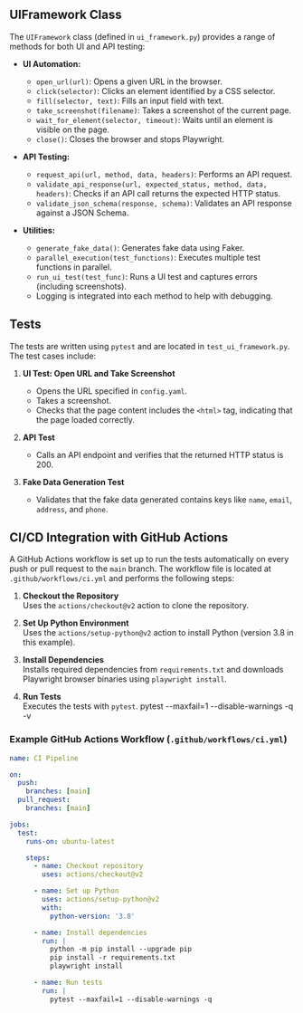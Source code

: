 
## UIFramework Class

The `UIFramework` class (defined in `ui_framework.py`) provides a range of methods for both UI and API testing:

- **UI Automation:**
  - `open_url(url)`: Opens a given URL in the browser.
  - `click(selector)`: Clicks an element identified by a CSS selector.
  - `fill(selector, text)`: Fills an input field with text.
  - `take_screenshot(filename)`: Takes a screenshot of the current page.
  - `wait_for_element(selector, timeout)`: Waits until an element is visible on the page.
  - `close()`: Closes the browser and stops Playwright.

- **API Testing:**
  - `request_api(url, method, data, headers)`: Performs an API request.
  - `validate_api_response(url, expected_status, method, data, headers)`: Checks if an API call returns the expected HTTP status.
  - `validate_json_schema(response, schema)`: Validates an API response against a JSON Schema.

- **Utilities:**
  - `generate_fake_data()`: Generates fake data using Faker.
  - `parallel_execution(test_functions)`: Executes multiple test functions in parallel.
  - `run_ui_test(test_func)`: Runs a UI test and captures errors (including screenshots).
  - Logging is integrated into each method to help with debugging.

## Tests

The tests are written using `pytest` and are located in `test_ui_framework.py`. The test cases include:

1. **UI Test: Open URL and Take Screenshot**  
   - Opens the URL specified in `config.yaml`.
   - Takes a screenshot.
   - Checks that the page content includes the `<html>` tag, indicating that the page loaded correctly.

2. **API Test**  
   - Calls an API endpoint and verifies that the returned HTTP status is 200.

3. **Fake Data Generation Test**  
   - Validates that the fake data generated contains keys like `name`, `email`, `address`, and `phone`.

## CI/CD Integration with GitHub Actions

A GitHub Actions workflow is set up to run the tests automatically on every push or pull request to the `main` branch. The workflow file is located at `.github/workflows/ci.yml` and performs the following steps:

1. **Checkout the Repository**  
   Uses the `actions/checkout@v2` action to clone the repository.

2. **Set Up Python Environment**  
   Uses the `actions/setup-python@v2` action to install Python (version 3.8 in this example).

3. **Install Dependencies**  
   Installs required dependencies from `requirements.txt` and downloads Playwright browser binaries using `playwright install`.

4. **Run Tests**  
   Executes the tests with `pytest`.
    pytest --maxfail=1 --disable-warnings -q -v 
    

### Example GitHub Actions Workflow (`.github/workflows/ci.yml`)

```yaml
name: CI Pipeline

on:
  push:
    branches: [main]
  pull_request:
    branches: [main]

jobs:
  test:
    runs-on: ubuntu-latest

    steps:
      - name: Checkout repository
        uses: actions/checkout@v2

      - name: Set up Python
        uses: actions/setup-python@v2
        with:
          python-version: '3.8'

      - name: Install dependencies
        run: |
          python -m pip install --upgrade pip
          pip install -r requirements.txt
          playwright install

      - name: Run tests
        run: |
          pytest --maxfail=1 --disable-warnings -q
